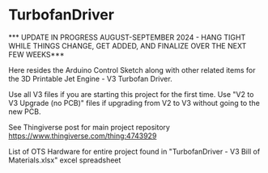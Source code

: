 # TurbofanDriver
*** UPDATE IN PROGRESS AUGUST-SEPTEMBER 2024 - HANG TIGHT WHILE THINGS CHANGE, GET ADDED, AND FINALIZE OVER THE NEXT FEW WEEKS***

Here resides the Arduino Control Sketch along with other related items for the 3D Printable Jet Engine - V3 Turbofan Driver.

Use all V3 files if you are starting this project for the first time. Use "V2 to V3 Upgrade (no PCB)" files if upgrading from V2 to V3 without going to the new PCB.


See Thingiverse post for main project repository
https://www.thingiverse.com/thing:4743929


List of OTS Hardware for entire project found in "TurbofanDriver - V3 Bill of Materials.xlsx" excel spreadsheet

